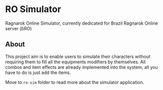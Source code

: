 # RO Simulator

Ragnarok Online Simulator, currently dedicated for Brazil Ragnarok Online server (bRO)

## About

This project aim is to enable users to simulate their characters without requiring them to fill all the equipments modifiers by themselves. All combos and item effects are already implemented into the system, all you have to do is just add the items.


Move to `ro-sim` folder to read more about the simulator application.
